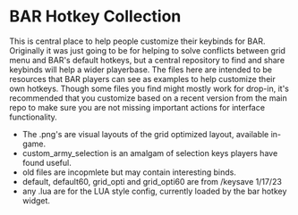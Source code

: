 # BAR Hotkey Collection
This is central place to help people customize their keybinds for BAR. Originally it was just going to be for helping to solve conflicts between grid menu and BAR's default hotkeys, but a central repository to find and share keybinds will help a wider playerbase. The files here are intended to be resources that BAR players can see as examples to help customize their own hotkeys. Though some files you find might mostly work for drop-in, it's recommended that you customize based on a recent version from the main repo to make sure you are not missing important actions for interface functionality.
- The .png's are visual layouts of the grid optimized layout, available in-game.
- custom_army_selection is an amalgam of selection keys players have found useful.
- old files are incopmlete but may contain interesting binds.
- default, default60, grid_opti and grid_opti60 are from /keysave 1/17/23
- any .lua are for the LUA style config, currently loaded by the bar hotkey widget.
